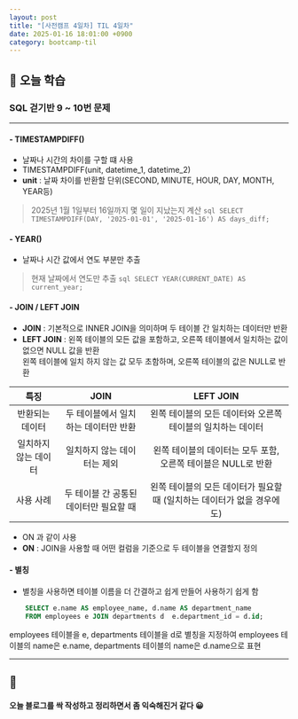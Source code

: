 ```yaml
---
layout: post
title: "[사전캠프 4일차] TIL 4일차"
date: 2025-01-16 18:01:00 +0900
category: bootcamp-til
---
```


## 📖 오늘 학습
### SQL 걷기반 9 ~ 10번 문제

---

#### - TIMESTAMPDIFF()
- 날짜나 시간의 차이를 구할 떄 사용
- TIMESTAMPDIFF(unit, datetime_1, datetime_2)
- **unit** : 날짜 차이를 반환할 단위(SECOND, MINUTE, HOUR, DAY, MONTH, YEAR등)
> 2025년 1월 1일부터 16일까지 몇 일이 지났는지 계산
    ```sql
    SELECT TIMESTAMPDIFF(DAY, '2025-01-01', '2025-01-16') AS days_diff;
    ```

#### - YEAR()
- 날짜나 시간 값에서 연도 부분만 추출
> 현재 날짜에서 연도만 추출
    ```sql
    SELECT YEAR(CURRENT_DATE) AS current_year;
    ```

#### - JOIN / LEFT JOIN
- **JOIN** : 기본적으로 INNER JOIN을 의미하며 두 테이블 간 일치하는 데이터만 반환
- **LEFT JOIN** : 왼쪽 테이블의 모든 값을 포함하고, 오른쪽 테이블에서 일치하는 값이 없으면 NULL 값을 반환  
                  왼쪽 테이블에 일치 하지 않는 값 모두 초함하며, 오른쪽 테이블의 값은 NULL로 반환
            
| 특징 | JOIN | LEFT JOIN |
|:--:|:-------------:|:----:|
| 반환되는 데이터 | 두 테이블에서 일치하는 데이터만 반환 | 왼쪽 테이블의 모든 데이터와 오른쪽 테이블의 일치하는 데이터 |
| 일치하지 않는 데이터  | 일치하지 않는 데이터는 제외 | 왼쪽 테이블의 데이터는 모두 포함, 오른쪽 테이블은 NULL로 반환 |
| 사용 사례  | 두 테이블 간 공통된 데이터만 필요할 때  | 왼쪽 테이블의 모든 데이터가 필요할 때 (일치하는 데이터가 없을 경우에도) |

- ON 과 같이 사용
- **ON** : JOIN을 사용할 때 어떤 컬럼을 기준으로 두 테이블을 연결할지 정의

#### - 별칭
- 별칭을 사용하면 테이블 이름을 더 간결하고 쉽게 만들어 사용하기 쉽게 함
> 
```sql
    SELECT e.name AS employee_name, d.name AS department_name  
    FROM employees e JOIN departments d  e.department_id = d.id;
```
employees 테이블을 e, departments 테이블을 d로 별칭을 지정하여
employees 테이블의 name은 e.name, departments 테이블의 name은 d.name으로 표현

---

## 💬

#### 오늘 블로그를 싹 작성하고 정리하면서 좀 익숙해진거 같다 😀